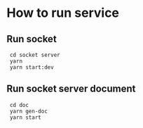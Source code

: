 # How to run service

## Run socket

```
 cd socket server
 yarn
 yarn start:dev
```

## Run socket server document

```
 cd doc
 yarn gen-doc
 yarn start
```